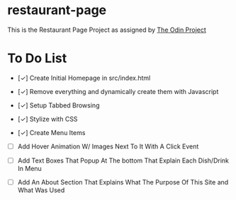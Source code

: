 # restaurant-page
This is the Restaurant Page Project as assigned by [The Odin Project](https://www.TheOdinProject.com)


# To Do List

- [✓] Create Initial Homepage in src/index.html
  

- [✓] Remove everything and dynamically create them with Javascript
  

- [✓] Setup Tabbed Browsing
  

- [✓] Stylize with CSS


- [✓] Create Menu Items


- [ ] Add Hover Animation W/ Images Next To It With A Click Event


- [ ] Add Text Boxes That Popup At The bottom That Explain Each Dish/Drink In Menu


- [ ] Add An About Section That Explains What The Purpose Of This Site and What Was Used
